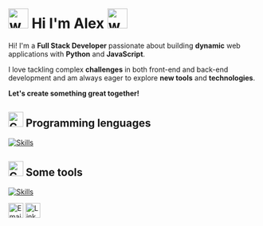 
<h1><img src="https://raw.githubusercontent.com/Tarikul-Islam-Anik/Animated-Fluent-Emojis/refs/heads/master/Emojis/People%20with%20activities/Man%20Raising%20Hand%20Light%20Skin%20Tone.png" alt="waving hand gif" aria-hidden="true" width="40" /> Hi I'm Alex <img src="https://user-images.githubusercontent.com/72663882/171687151-bb31c996-c9d2-49c8-b593-734946893b23.gif" alt="waving hand gif" aria-hidden="true" width="40" /></h1>



Hi! I'm a **Full Stack Developer** passionate about building **dynamic** web applications with **Python** and **JavaScript**. 

I love tackling complex **challenges** in both front-end and back-end development and am always eager to explore **new tools** and **technologies**. 

**Let's create something great together!**
 



## <img src="https://github.com/Tarikul-Islam-Anik/Animated-Fluent-Emojis/blob/master/Emojis/Objects/Desktop%20Computer.png" alt="Computer" width="30" height="30" /> **Programming lenguages**  
[![Skills](https://skillicons.dev/icons?i=html,css,java,py,js,ts,react,nextjs,mysql,php,postgres&perline=13)](#)


## <img src="https://raw.githubusercontent.com/Tarikul-Islam-Anik/Animated-Fluent-Emojis/refs/heads/master/Emojis/Objects/Screwdriver.png" alt="Computer" width="30" height="30" /> **Some tools**  
[![Skills](https://skillicons.dev/icons?i=linux,docker,fastapi,stackoverflow&perline=13)](#)



</a> <a href="mailto:alexfarrerodev@gmail.com" title="Email"><img alt="Email" src="https://img.shields.io/badge/Gmail-D14836?style=for-the-badge&logo=gmail&logoColor=white" height="30" align="center"/></a> </a> <a href="https://www.linkedin.com/in/john-mwendwa/"><img  alt="LinkedIn" title="LinkedIn" src="https://img.shields.io/static/v1?message=LinkedIn&logo=linkedin&label=&color=0077B5&logoColor=white&labelColor=&style=for-the-badge" height="30" align="center" /></a> 

